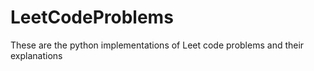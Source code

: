 # LeetCodeProblems
These are the python implementations of Leet code problems and their explanations
